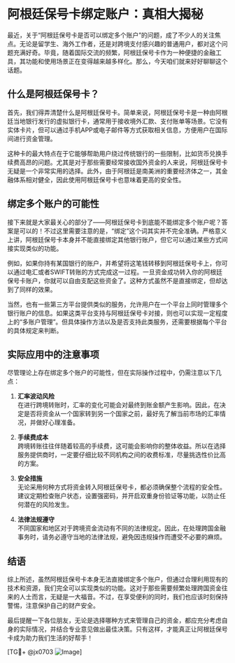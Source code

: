 # 阿根廷保号卡绑定账户：真相大揭秘

最近，关于“阿根廷保号卡是否可以绑定多个账户”的问题，成了不少人的关注焦点。无论是留学生、海外工作者，还是对跨境支付感兴趣的普通用户，都对这个问题充满好奇。毕竟，随着国际交流的频繁，阿根廷保号卡作为一种便捷的金融工具，其功能和使用场景正在变得越来越多样化。那么，今天咱们就来好好聊聊这个话题。

## 什么是阿根廷保号卡？

首先，我们得弄清楚什么是阿根廷保号卡。简单来说，阿根廷保号卡是一种由阿根廷当地银行发行的虚拟银行卡，通常用于接收境外汇款、支付账单等场景。它没有实体卡片，但可以通过手机APP或电子邮件等方式获取相关信息，方便用户在国际间进行资金管理。

这种卡的最大特点在于它能够帮助用户绕过传统银行的一些限制，比如货币兑换手续费高昂的问题。尤其是对于那些需要经常接收国外资金的人来说，阿根廷保号卡无疑是一个非常实用的选择。此外，由于阿根廷是南美洲的重要经济体之一，其金融体系相对健全，因此使用阿根廷保号卡也意味着更高的安全性。

## 绑定多个账户的可能性

接下来就是大家最关心的部分了——阿根廷保号卡到底能不能绑定多个账户呢？答案是可以的！不过这里需要注意的是，“绑定”这个词其实并不完全准确。严格意义上讲，阿根廷保号卡本身并不能直接绑定其他银行账户，但它可以通过某些方式间接实现类似的功能。

例如，如果你持有某国银行的账户，并希望将这笔钱转移到阿根廷保号卡上，你可以通过电汇或者SWIFT转账的方式完成这一过程。一旦资金成功转入你的阿根廷保号卡账户，你就可以自由支配这些资金了。这种方式虽然不是直接绑定，但却达到了同样的效果。

当然，也有一些第三方平台提供类似的服务，允许用户在一个平台上同时管理多个银行账户的信息。如果这类平台支持与阿根廷保号卡对接，则也可以实现一定程度上的“多账户管理”。但具体操作方法以及是否支持此类服务，还需要根据每个平台的具体规定来判断。

## 实际应用中的注意事项

尽管理论上存在绑定多个账户的可能性，但在实际操作过程中，仍需注意以下几点：

1. **汇率波动风险**  
   在进行跨境转账时，汇率的变化可能会对最终到账金额产生影响。因此，在决定是否将资金从一个国家转到另一个国家之前，最好先了解当前市场的汇率情况，并做好心理准备。

2. **手续费成本**  
   跨境转账往往伴随着较高的手续费，这可能会影响你的整体收益。所以在选择服务提供商时，一定要仔细比较不同机构之间的收费标准，尽量挑选性价比高的方案。

3. **安全措施**  
   无论采用何种方式将资金转入阿根廷保号卡，都必须确保整个流程的安全性。建议定期检查账户状态，设置强密码，并开启双重身份验证等功能，以防止任何潜在的风险发生。

4. **法律法规遵守**  
   不同国家和地区对于跨境资金流动有不同的法律规定。因此，在处理跨国金融事务时，请务必遵守当地的法律法规，避免因违规操作而遭受不必要的麻烦。

## 结语

综上所述，虽然阿根廷保号卡本身无法直接绑定多个账户，但通过合理利用现有的技术和资源，我们完全可以实现类似的功能。这对于那些需要频繁处理跨国资金往来的人士而言，无疑是一大福音。不过，在享受便利的同时，我们也应该时刻保持警惕，注意保护自己的财产安全。

最后提醒一下各位朋友，无论是选择哪种方式来管理自己的资金，都应充分考虑自身的实际情况，并结合专业意见做出最佳决策。只有这样，才能真正让阿根廷保号卡成为助力我们生活的好帮手！

[TG💪+ @jx0703 ![Image](https://github.com/user-attachments/assets/dbca1d08-cadb-493c-b0ec-ad6f7a83f270)]